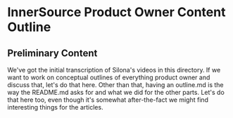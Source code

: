 # InnerSource Product Owner Content Outline

## Preliminary Content

We've got the initial transcription of Silona's videos in this directory. 
If we want to work on conceptual outlines of everything product owner and discuss that, let's do that here.
Other than that, having an outline.md is the way the README.md asks for and what we did for the other parts. 
Let's do that here too, even though it's somewhat after-the-fact we might find interesting things for the articles.
